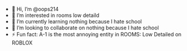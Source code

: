 - 👋 Hi, I’m @oops214
- 👀 I’m interested in rooms low detaild
- 🌱 I’m currently learning nothing because I hate school
- 💞️ I’m looking to collaborate on nothing because I hate school
- ⚡ Fun fact: A-1 is the most annoying entity in ROOMS: Low Detailed on ROBLOX

<!---
oops214/oops214 is a ✨ special ✨ repository because its `README.md` (this file) appears on your GitHub profile.
You can click the Preview link to take a look at your changes.
--->
